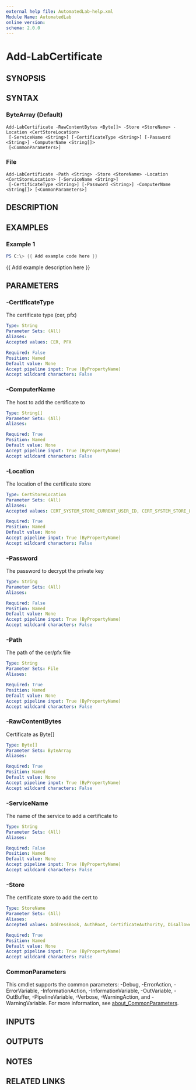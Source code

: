 ```yaml
---
external help file: AutomatedLab-help.xml
Module Name: AutomatedLab
online version:
schema: 2.0.0
---
```


# Add-LabCertificate

## SYNOPSIS

## SYNTAX

### ByteArray (Default)
```
Add-LabCertificate -RawContentBytes <Byte[]> -Store <StoreName> -Location <CertStoreLocation>
 [-ServiceName <String>] [-CertificateType <String>] [-Password <String>] -ComputerName <String[]>
 [<CommonParameters>]
```

### File
```
Add-LabCertificate -Path <String> -Store <StoreName> -Location <CertStoreLocation> [-ServiceName <String>]
 [-CertificateType <String>] [-Password <String>] -ComputerName <String[]> [<CommonParameters>]
```

## DESCRIPTION

## EXAMPLES

### Example 1
```powershell
PS C:\> {{ Add example code here }}
```

{{ Add example description here }}

## PARAMETERS

### -CertificateType
The certificate type (cer, pfx)

```yaml
Type: String
Parameter Sets: (All)
Aliases:
Accepted values: CER, PFX

Required: False
Position: Named
Default value: None
Accept pipeline input: True (ByPropertyName)
Accept wildcard characters: False
```

### -ComputerName
The host to add the certificate to

```yaml
Type: String[]
Parameter Sets: (All)
Aliases:

Required: True
Position: Named
Default value: None
Accept pipeline input: True (ByPropertyName)
Accept wildcard characters: False
```

### -Location
The location of the certificate store

```yaml
Type: CertStoreLocation
Parameter Sets: (All)
Aliases:
Accepted values: CERT_SYSTEM_STORE_CURRENT_USER_ID, CERT_SYSTEM_STORE_LOCAL_MACHINE_ID, CERT_SYSTEM_STORE_CURRENT_SERVICE_ID, CERT_SYSTEM_STORE_SERVICES_ID, CERT_SYSTEM_STORE_USERS_ID, CERT_SYSTEM_STORE_CURRENT_USER_GROUP_POLICY_ID, CERT_SYSTEM_STORE_LOCAL_MACHINE_GROUP_POLICY_ID, CERT_SYSTEM_STORE_LOCAL_MACHINE_ENTERPRISE_ID, CERT_SYSTEM_STORE_LOCATION_SHIFT, CERT_SYSTEM_STORE_CURRENT_USER, CERT_SYSTEM_STORE_LOCAL_MACHINE, CERT_SYSTEM_STORE_CURRENT_SERVICE, CERT_SYSTEM_STORE_SERVICES, CERT_SYSTEM_STORE_USERS, CERT_SYSTEM_STORE_CURRENT_USER_GROUP_POLICY, CERT_SYSTEM_STORE_LOCAL_MACHINE_GROUP_POLICY, CERT_SYSTEM_STORE_LOCAL_MACHINE_ENTERPRISE, CERT_SYSTEM_STORE_LOCATION_MASK

Required: True
Position: Named
Default value: None
Accept pipeline input: True (ByPropertyName)
Accept wildcard characters: False
```

### -Password
The password to decrypt the private key

```yaml
Type: String
Parameter Sets: (All)
Aliases:

Required: False
Position: Named
Default value: None
Accept pipeline input: True (ByPropertyName)
Accept wildcard characters: False
```

### -Path
The path of the cer/pfx file

```yaml
Type: String
Parameter Sets: File
Aliases:

Required: True
Position: Named
Default value: None
Accept pipeline input: True (ByPropertyName)
Accept wildcard characters: False
```

### -RawContentBytes
Certificate as Byte\[\]

```yaml
Type: Byte[]
Parameter Sets: ByteArray
Aliases:

Required: True
Position: Named
Default value: None
Accept pipeline input: True (ByPropertyName)
Accept wildcard characters: False
```

### -ServiceName
The name of the service to add a certificate to

```yaml
Type: String
Parameter Sets: (All)
Aliases:

Required: False
Position: Named
Default value: None
Accept pipeline input: True (ByPropertyName)
Accept wildcard characters: False
```

### -Store
The certificate store to add the cert to

```yaml
Type: StoreName
Parameter Sets: (All)
Aliases:
Accepted values: AddressBook, AuthRoot, CertificateAuthority, Disallowed, My, Root, TrustedPeople, TrustedPublisher

Required: True
Position: Named
Default value: None
Accept pipeline input: True (ByPropertyName)
Accept wildcard characters: False
```

### CommonParameters
This cmdlet supports the common parameters: -Debug, -ErrorAction, -ErrorVariable, -InformationAction, -InformationVariable, -OutVariable, -OutBuffer, -PipelineVariable, -Verbose, -WarningAction, and -WarningVariable. For more information, see [about_CommonParameters](http://go.microsoft.com/fwlink/?LinkID=113216).

## INPUTS

## OUTPUTS

## NOTES

## RELATED LINKS
